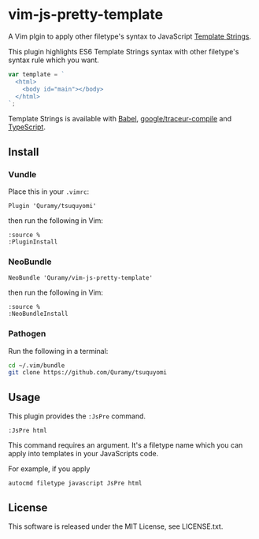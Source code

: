 # vim-js-pretty-template

A Vim plgin to apply other filetype's syntax to JavaScript [Template Strings](http://tc39wiki.calculist.org/es6/template-strings/).

This plugin highlights ES6 Template Strings syntax with other filetype's syntax rule which you want.

```js
var template = `
  <html>
    <body id="main"></body>
  </html>
`;
```

Template Strings is available with [Babel](https://babeljs.io/), [google/traceur-compile](https://github.com/google/traceur-compiler) and [TypeScript](http://www.typescriptlang.org/).

## Install 

### Vundle

Place this in your `.vimrc`:

```vim
Plugin 'Quramy/tsuquyomi'
```

then run the following in Vim:

```vim
:source %
:PluginInstall
```

### NeoBundle

```vim
NeoBundle 'Quramy/vim-js-pretty-template'
```

then run the following in Vim:

```vim
:source %
:NeoBundleInstall
```

### Pathogen
Run the following in a terminal:

```sh
cd ~/.vim/bundle
git clone https://github.com/Quramy/tsuquyomi
```

## Usage

This plugin provides the `:JsPre` command.

```vim
:JsPre html
```

This command requires an argument. It's a filetype name which you can apply into templates in your JavaScripts code.

For example, if you apply 

```vim
autocmd filetype javascript JsPre html
```

## License
This software is released under the MIT License, see LICENSE.txt.

